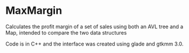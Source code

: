 # MaxMargin
Calculates the profit margin of a set of sales using both an AVL tree and a Map, intended to compare the two data structures

Code is in C++ and the interface was created using glade and gtkmm 3.0.
